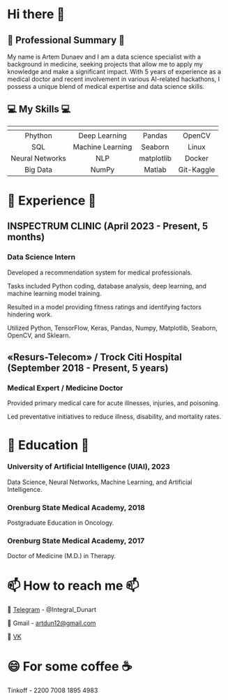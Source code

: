 # Hi there 👋

## :hospital: Professional Summary :hospital:

My name is Artem Dunaev and I am a data science specialist with a background in medicine, seeking projects that allow me to apply my knowledge and make a significant impact. With 5 years of experience as a medical doctor and recent involvement in various AI-related hackathons, I possess a unique blend of medical expertise and data science skills.

## :computer: My Skills :computer:

| <!-- -->        | <!-- -->         | <!-- -->      | <!-- -->       |
|:---------------:|:----------------:|:-------------:|:--------------:|
| Phython         | Deep Learning    | Pandas        | OpenCV         |
| SQL             | Machine Learning | Seaborn       | Linux          |
| Neural Networks | NLP              | matplotlib    | Docker         |
| Big Data        | NumPy            | Matlab        | Git-Kaggle     |

# :school_satchel: Experience :school_satchel:

## INSPECTRUM CLINIC (April 2023 - Present, 5 months)

### Data Science Intern

Developed a recommendation system for medical professionals.

Tasks included Python coding, database analysis, deep learning, and machine learning model training.

Resulted in a model providing fitness ratings and identifying factors hindering work.

Utilized Python, TensorFlow, Keras, Pandas, Numpy, Matplotlib, Seaborn, OpenCV, and Sklearn.

## «Resurs-Telecom» / Trock Citi Hospital (September 2018 - Present, 5 years)

### Medical Expert / Medicine Doctor

Provided primary medical care for acute illnesses, injuries, and poisoning.

Led preventative initiatives to reduce illness, disability, and mortality rates.

# :orange_book: Education :orange_book:

### University of Artificial Intelligence (UIAI), 2023

Data Science, Neural Networks, Machine Learning, and Artificial Intelligence.

### Orenburg State Medical Academy, 2018

Postgraduate Education in Oncology.

### Orenburg State Medical Academy, 2017

Doctor of Medicine (M.D.) in Therapy.

# 📫 How to reach me 📫

💬 [Telegram](https://t.me/Integral_Dunart) - @Integral_Dunart

💬 Gmail - artdun12@gmail.com

💬 [VK](https://vk.com/dunart)


# 😄 For some coffee :coffee:

Tinkoff - 2200 7008 1895 4983

<!--
**ardun12/ardun12** is a ✨ _special_ ✨ repository because its `README.md` (this file) appears on your GitHub profile.

Here are some ideas to get you started:

- 🔭 I’m currently working on ...
- 🌱 I’m currently learning ...
- 👯 I’m looking to collaborate on ...
- 🤔 I’m looking for help with ...
- 💬 Ask me about ...
- 📫 How to reach me: ...
- 😄 Pronouns: ...
- ⚡ Fun fact: ...
-->
